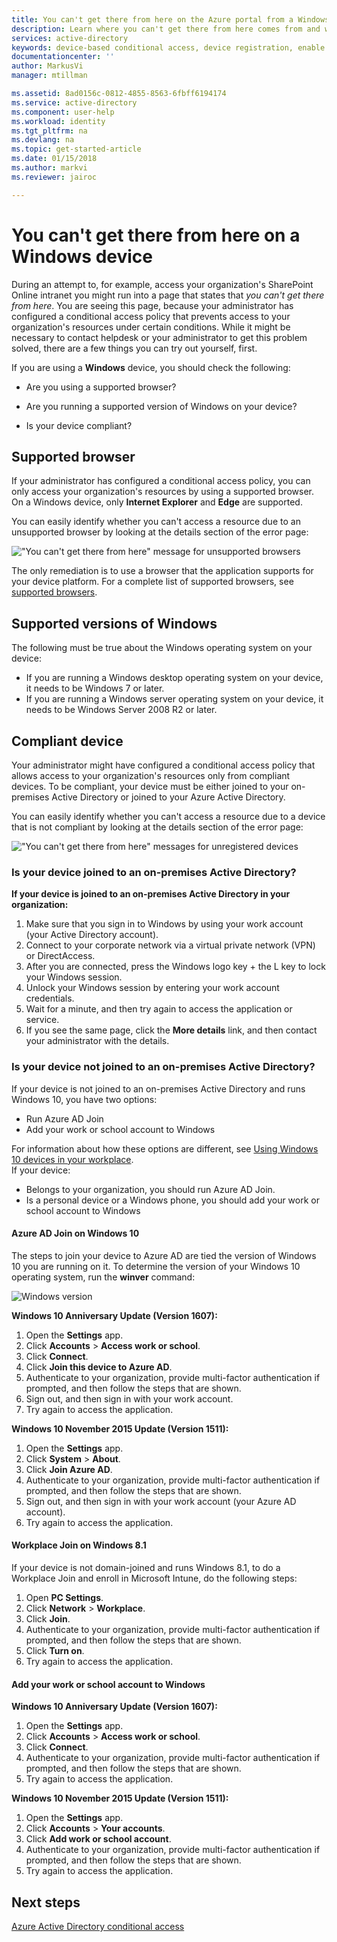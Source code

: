 ```yaml
---
title: You can't get there from here on the Azure portal from a Windows device| Microsoft Docs
description: Learn where you can't get there from here comes from and what you could check to avoid running into this dialog.
services: active-directory
keywords: device-based conditional access, device registration, enable device registration, device registration and MDM
documentationcenter: ''
author: MarkusVi
manager: mtillman

ms.assetid: 8ad0156c-0812-4855-8563-6fbff6194174
ms.service: active-directory
ms.component: user-help
ms.workload: identity
ms.tgt_pltfrm: na
ms.devlang: na
ms.topic: get-started-article
ms.date: 01/15/2018
ms.author: markvi
ms.reviewer: jairoc

---
```

# You can't get there from here on a Windows device

During an attempt to, for example, access your organization's SharePoint Online intranet you might run into a page that states that *you can't get there from here*. You are seeing this page, because your administrator has configured a conditional access policy that prevents access to your organization's resources under certain conditions. While it might be necessary to contact helpdesk or your administrator to get this problem solved, there are a few things you can try out yourself, first.

If you are using a **Windows** device, you should check the following:

- Are you using a supported browser?

- Are you running a supported version of Windows on your device?

- Is your device compliant?






## Supported browser

If your administrator has configured a conditional access policy, you can only access your organization's resources by using a supported browser. On a Windows device, only **Internet Explorer** and **Edge** are supported.

You can easily identify whether you can't access a resource due to an unsupported browser by looking at the details section of the error page:

!["You can't get there from here" message for unsupported browsers](./media/active-directory-conditional-access-device-remediation/02.png "Scenario")

The only remediation is to use a browser that the application supports for your device platform. For a complete list of supported browsers, see [supported browsers](active-directory-conditional-access-supported-apps.md).  


## Supported versions of Windows

The following must be true about the Windows operating system on your device: 

- If you are running a Windows desktop operating system on your device, it needs to be Windows 7 or later.
- If you are running a Windows server operating system on your device, it needs to be Windows Server 2008 R2 or later. 


## Compliant device

Your administrator might have configured a conditional access policy that allows access to your organization's resources only from compliant devices. To be compliant, your device must be either joined to your on-premises Active Directory or joined to your Azure Active Directory.

You can easily identify whether you can't access a resource due to a device that is not compliant by looking at the details section of the error page:
 
!["You can't get there from here" messages for unregistered devices](./media/active-directory-conditional-access-device-remediation/01.png "Scenario")


### Is your device joined to an on-premises Active Directory?

**If your device is joined to an on-premises Active Directory in your organization:**

1. Make sure that you sign in to Windows by using your work account (your Active Directory account).
2. Connect to your corporate network via a virtual private network (VPN) or DirectAccess.
3. After you are connected, press the Windows logo key + the L key to lock your Windows session.
4. Unlock your Windows session by entering your work account credentials.
5. Wait for a minute, and then try again to access the application or service.
6. If you see the same page, click the **More details** link, and then contact your administrator with the details.


### Is your device not joined to an on-premises Active Directory?

If your device is not joined to an on-premises Active Directory and runs Windows 10, you have two options:

* Run Azure AD Join
* Add your work or school account to Windows

For information about how these options are different, see [Using Windows 10 devices in your workplace](active-directory-azureadjoin-windows10-devices.md).  
If your device:

- Belongs to your organization, you should run Azure AD Join.
- Is a personal device or a Windows phone, you should add your work or school account to Windows 



#### Azure AD Join on Windows 10

The steps to join your device to Azure AD are tied the version of Windows 10 you are running on it. To determine the version of your Windows 10 operating system, run the **winver** command: 

![Windows version](./media/active-directory-conditional-access-device-remediation/03.png )


**Windows 10 Anniversary Update (Version 1607):**

1. Open the **Settings** app.
2. Click **Accounts** > **Access work or school**.
3. Click **Connect**.
4. Click **Join this device to Azure AD**.
5. Authenticate to your organization, provide multi-factor authentication if prompted, and then follow the steps that are shown.
6. Sign out, and then sign in with your work account.
7. Try again to access the application.

**Windows 10 November 2015 Update (Version 1511):**

1. Open the **Settings** app.
2. Click **System** > **About**.
3. Click **Join Azure AD**.
4. Authenticate to your organization, provide multi-factor authentication if prompted, and then follow the steps that are shown.
5. Sign out, and then sign in with your work account (your Azure AD account).
6. Try again to access the application.


#### Workplace Join on Windows 8.1

If your device is not domain-joined and runs Windows 8.1, to do a Workplace Join and enroll in Microsoft Intune, do the following steps:

1. Open **PC Settings**.
2. Click **Network** > **Workplace**.
3. Click **Join**.
4. Authenticate to your organization, provide multi-factor authentication if prompted, and then follow the steps that are shown.
5. Click **Turn on**.
6. Try again to access the application.



#### Add your work or school account to Windows 


**Windows 10 Anniversary Update (Version 1607):**

1. Open the **Settings** app.
2. Click **Accounts** > **Access work or school**.
3. Click **Connect**.
4. Authenticate to your organization, provide multi-factor authentication if prompted, and then follow the steps that are shown.
5. Try again to access the application.


**Windows 10 November 2015 Update (Version 1511):**

1. Open the **Settings** app.
2. Click **Accounts** > **Your accounts**.
3. Click **Add work or school account**.
4. Authenticate to your organization, provide multi-factor authentication if prompted, and then follow the steps that are shown.
5. Try again to access the application.





## Next steps
[Azure Active Directory conditional access](active-directory-conditional-access-azure-portal.md)

